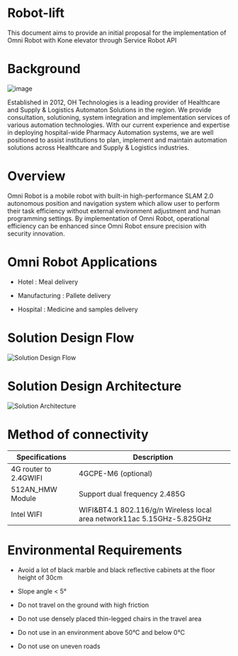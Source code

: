 # Robot-lift
This document aims to provide an initial proposal for the implementation of Omni Robot with Kone elevator through Service Robot API 

# Background

![image](https://user-images.githubusercontent.com/125621528/227402726-970703d5-68a8-4190-b77f-2a8b98ed2544.png)

Established in 2012, OH Technologies is a leading provider of Healthcare and Supply & Logistics Automaton Solutions in the region. 
We provide consultation, solutioning, system integration and implementation services of various automation technologies. With 
our current experience and expertise in deploying hospital-wide Pharmacy Automation systems, we are well positioned to assist 
institutions to plan, implement and maintain automation solutions across Healthcare and Supply & Logistics industries.


# Overview
Omni Robot is a mobile robot with built-in high-performance SLAM 2.0 autonomous position and navigation system which allow user to perform 
their task efficiency without external environment adjustment and human programming settings. By implementation of Omni Robot, operational 
efficiency can be enhanced since Omni Robot ensure precision with security innovation.

# Omni Robot Applications

 + Hotel : Meal delivery
  
 + Manufacturing : Pallete delivery
  
 + Hospital : Medicine and samples delivery
 
# Solution Design Flow

![Solution Design Flow](https://user-images.githubusercontent.com/125621528/227409651-3b2c82b8-8db2-4505-be03-a2f6cc28387d.JPG)

# Solution Design Architecture

![Solution Architecture](https://user-images.githubusercontent.com/125621528/227409718-d84c36fe-abd6-4222-8c98-101ab185404a.JPG)
  
# Method of connectivity

|Specifications       | Description                                                            |
|---------------------|------------------------------------------------------------------------|
|4G router to 2.4GWIFI| 4GCPE-M6 (optional)                                                    |
|512AN_HMW Module     | Support dual frequency 2.485G                                          |
|Intel WIFI           | WIFI&BT4.1 802.116/g/n Wireless local area network11ac 5.15GHz-5.825GHz|

# Environmental Requirements

+ Avoid a lot of black marble and black reflective cabinets at the floor height of 30cm

+ Slope angle < 5°

+ Do not travel on the ground with high friction

+ Do not use densely placed thin-legged chairs in the travel area

+ Do not use in an environment above 50°C and below 0°C

+ Do not use on uneven roads

